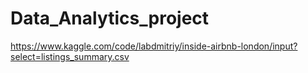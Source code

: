 # Data_Analytics_project


https://www.kaggle.com/code/labdmitriy/inside-airbnb-london/input?select=listings_summary.csv
